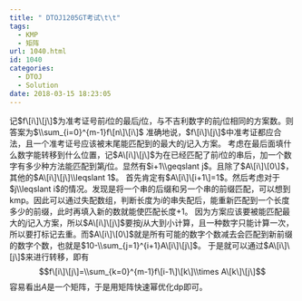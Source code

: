 ```yaml
---
title: " DTOJ1205GT考试\t\t"
tags:
  - KMP
  - 矩阵
url: 1040.html
id: 1040
categories:
  - DTOJ
  - Solution
date: 2018-03-15 18:23:05
---
```


记$f\[i\]\[j\]$为准考证号前$i$位的最后$j$位，与不吉利数字的前$j$位相同的方案数。则答案为$\\sum_{i=0}^{m-1}f\[n\]\[i\]$ 准确地说，$f\[i\]\[j\]$中准考证都应合法，且一个准考证号应该被末尾能匹配到的最大的$j$记入方案。 考虑在最后面填什么数字能转移到什么位置，记$A\[i\]\[j\]$为在已经匹配了前$i$位的串后，加一个数字有多少种方法能匹配到第$j$位。显然有$i+1\\geqslant j$。且除了$A\[i\]\[0\]$，其他的$A\[i\]\[j\]\\leqslant 1$。 首先肯定有$A\[i\]\[i+1\]=1$。然后考虑对于$j\\leqslant i$的情况。发现是将一个串的后缀和另一个串的前缀匹配，可以想到kmp。因此可以通过失配数组，判断长度为$i$的串失配后，能重新匹配到一个长度多少的前缀，此时再填入新的数就能使匹配长度$+1$。 因为方案应该要被能匹配最大的$j$记入方案，所以$A\[i\]\[j\]$要按$j$从大到小计算，且一种数字只能计算一次，所以要打标记去重。而$A\[i\]\[0\]$就是所有可能的数字个数减去会匹配到新前缀的数字个数，也就是$10-\\sum_{j=1}^{i+1}A\[i\]\[j\]$。 于是就可以通过$A\[i\]\[j\]$来进行转移，即有 $$f\[i\]\[j\]=\\sum_{k=0}^{m-1}f\[i-1\]\[k\]\\times A\[k\]\[j\]$$ 容易看出$A$是一个矩阵，于是用矩阵快速幂优化dp即可。
